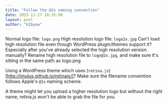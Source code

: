 ```yaml
---
title: "Follow the @2x naming convention"
date: 2015-11-27 18:35:58
layout: post
author: "k2byew"
---
```

Normal logo file: `logo.png`
High resolution logo file: `logo2x.jpg`
Can't load high resolution file even though WordPress plugin/themes support it? Especially after you've already selected the high resolution version manually?
Rename high resolution file to `logo@2x.jpg`, and make sure it's sitting in the same path as logo.png

Using a WordPress theme which uses (`retina.js`)[http://imulus.github.io/retinajs/]?
Make sure the filename convention follows Apple's `@2x` naming scheme.

A theme might let you upload a higher resolution logo but without the right name, retina.js won't be able to grab the file for you.
